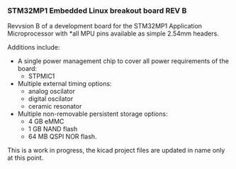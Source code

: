 ### STM32MP1 Embedded Linux breakout board REV B 

Revvsion B of a development board for the STM32MP1 Application Microprocessor with *all MPU pins available as simple 2.54mm headers.

Additions include:

- A single power management chip to cover all power requirements of the board:
    - STPMIC1
- Multiple external timing options: 
    - analog oscilator
    - digital oscilator
    - ceramic resonator
- Multiple non-removable persistent storage options: 
    - 4 GB eMMC
    - 1 GB NAND flash
    - 64 MB QSPI NOR flash.

This is a work in progress, the kicad project files are updated in name only at this point.